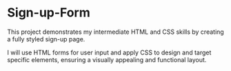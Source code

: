 # Sign-up-Form

This project demonstrates my intermediate HTML and CSS skills by creating a fully styled sign-up page.

I will use HTML forms for user input and apply CSS to design and target specific elements, ensuring a visually appealing and functional layout.